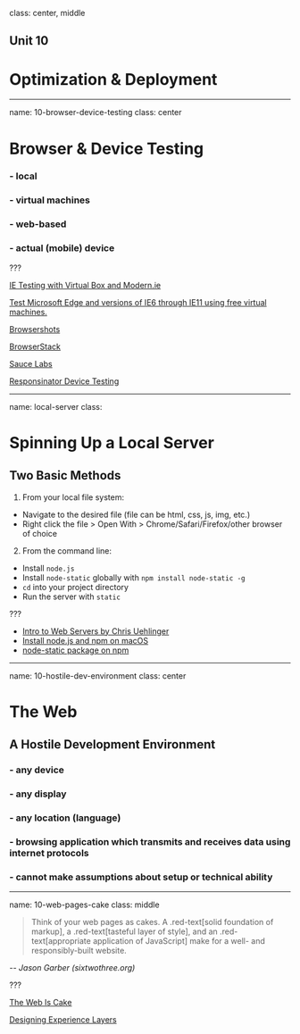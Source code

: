 class: center, middle

## Unit 10
# Optimization &amp; Deployment

---
name: 10-browser-device-testing
class: center

# Browser &amp; Device Testing

### - local
### - virtual machines
### - web-based
### - actual (mobile) device

???

[IE Testing with Virtual Box and Modern.ie](http://wesbos.com/ie-testing-virtual-box/)

[Test Microsoft Edge and versions of IE6 through IE11 using free virtual machines.](https://dev.windows.com/en-us/microsoft-edge/tools/vms/)

[Browsershots](http://browsershots.org/)

[BrowserStack](https://www.browserstack.com/)

[Sauce Labs](https://saucelabs.com/)

[Responsinator Device Testing](https://www.responsinator.com/)

---
name: local-server
class:

# Spinning Up a Local Server

## Two Basic Methods
1. From your local file system:
  * Navigate to the desired file (file can be html, css, js, img, etc.)
  * Right click the file > Open With > Chrome/Safari/Firefox/other browser of choice

2. From the command line:
  * Install `node.js`
  * Install `node-static` globally with `npm install node-static -g`
  * `cd` into your project directory
  * Run the server with `static`

???

* [Intro to Web Servers by Chris Uehlinger](http://chrisuehlinger.com/StaticWebSiteTutorial/#/)
* [Install node.js and npm on macOS](https://blog.teamtreehouse.com/install-node-js-npm-mac)
* [node-static package on npm](https://www.npmjs.com/package/node-static)

---
name: 10-hostile-dev-environment
class: center

# The Web

## A Hostile Development Environment

### - any device
### - any display
### - any location (language)
### - browsing application which transmits and receives data using internet protocols
### - cannot make assumptions about setup or technical ability

---
name: 10-web-pages-cake
class: middle

> Think of your web pages  as cakes. A .red-text[solid foundation of markup], a .red-text[tasteful layer of style], and an .red-text[appropriate application of JavaScript] make for a well- and responsibly-built website.

<cite>-- Jason Garber (sixtwothree.org)</cite>

???

[The Web Is Cake](http://sixtwothree.org/posts/the-web-is-cake)

[Designing Experience Layers](http://sixtwothree.org/posts/designing-experience-layers)
